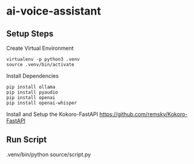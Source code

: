 # ai-voice-assistant


## Setup Steps

Create Virtual Environment
```
virtualenv -p python3 .venv
source .venv/bin/activate 
```

Install Dependencies
```
pip install ollama 
pip install pyaudio
pip install openai
pip install openai-whisper
```

Install and Setup the Kokoro-FastAPI
https://github.com/remsky/Kokoro-FastAPI

## Run Script

.venv/bin/python source/script.py


